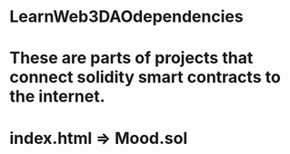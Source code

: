 # LearnWeb3DAOdependencies
# These are parts of projects that connect solidity smart contracts to the internet.
# index.html => Mood.sol
